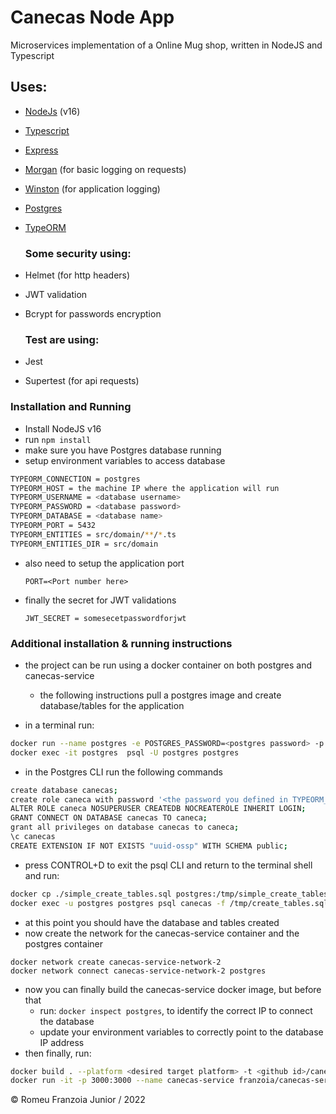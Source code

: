 # Canecas Node App
Microservices implementation of a Online Mug shop, written in NodeJS and Typescript

## **Uses:**

* [NodeJs] (v16)
* [Typescript]
* [Express]
* [Morgan] (for basic logging on requests)
* [Winston] (for application logging)
* [Postgres]
* [TypeORM]


  ### **Some security using:**

* Helmet (for http headers)
* JWT validation
* Bcrypt for passwords encryption

  ### **Test are using:**

* Jest
* Supertest (for api requests)

### **Installation and Running**

* Install NodeJS v16
* run ```npm install```
* make sure you have Postgres database running
* setup environment variables to access database
```sh
TYPEORM_CONNECTION = postgres
TYPEORM_HOST = the machine IP where the application will run
TYPEORM_USERNAME = <database username>
TYPEORM_PASSWORD = <database password>
TYPEORM_DATABASE = <database name>
TYPEORM_PORT = 5432
TYPEORM_ENTITIES = src/domain/**/*.ts
TYPEORM_ENTITIES_DIR = src/domain
```

* also need to setup the application port

    ```PORT=<Port number here>```


* finally the secret for JWT validations

    ```JWT_SECRET = somesecetpasswordforjwt```

### Additional installation & running instructions

* the project can be run using a docker container on both postgres and canecas-service
    * the following instructions pull a postgres image and create database/tables for the application

* in a terminal run:
  
```sh
docker run --name postgres -e POSTGRES_PASSWORD=<postgres password> -p 5432:5432 -d postgres:9.6.23-alpine
docker exec -it postgres  psql -U postgres postgres
```

* in the Postgres CLI run the following commands

```sh
create database canecas;
create role caneca with password '<the password you defined in TYPEORM_PASSWORD environment variable>';
ALTER ROLE caneca NOSUPERUSER CREATEDB NOCREATEROLE INHERIT LOGIN;
GRANT CONNECT ON DATABASE canecas TO caneca;
grant all privileges on database canecas to caneca;
\c canecas
CREATE EXTENSION IF NOT EXISTS "uuid-ossp" WITH SCHEMA public;
```


* press CONTROL+D to exit the psql CLI and return to the terminal shell and run:

```sh
docker cp ./simple_create_tables.sql postgres:/tmp/simple_create_tables.sql
docker exec -u postgres postgres psql canecas -f /tmp/create_tables.sql
```

* at this point you should have the database and tables created
* now create the network for the canecas-service container and the postgres container

```
docker network create canecas-service-network-2
docker network connect canecas-service-network-2 postgres
```

* now you can finally build the canecas-service docker image, but before that
    * run: ```docker inspect postgres```, to identify the correct IP to connect the database
    * update your environment variables to correctly point to the database IP address
* then finally, run:
```sh
docker build . --platform <desired target platform> -t <github id>/canecas-service
docker run -it -p 3000:3000 --name canecas-service franzoia/canecas-service
```


© Romeu Franzoia Junior / 2022

[//]: # (These are reference links used in the body of this note and get stripped out when the markdown processor does its job. There is no need to format nicely because it shouldn't be seen. Thanks SO - http://stackoverflow.com/questions/4823468/store-comments-in-markdown-syntax)

[NodeJS]: <http://nodejs.org>
[TypeScript]: <http://typescriptlang.org/>
[Express]: <http://expressjs.com>
[Postgres]: <http://npmjs.com/package/postgres>
[TypeORM]: <http://typeorm.io/>
[Morgan]: <http://npmjs.com/package/morgan>
[Winston]: <http://npmjs.com/package/winston>
[Swagger UI Express]: <http://npmjs.com/package/swagger-ui-express>